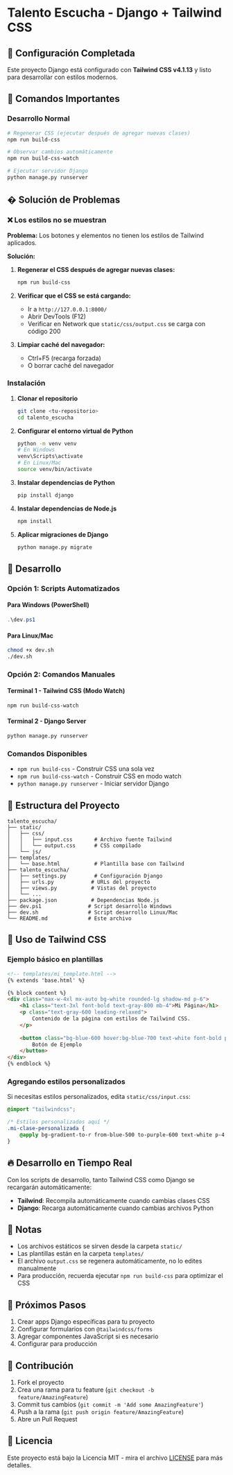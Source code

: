 # Talento Escucha - Django + Tailwind CSS

## 🎯 Configuración Completada

Este proyecto Django está configurado con **Tailwind CSS v4.1.13** y listo para desarrollar con estilos modernos.

## 🚀 Comandos Importantes

### Desarrollo Normal
```bash
# Regenerar CSS (ejecutar después de agregar nuevas clases)
npm run build-css

# Observar cambios automáticamente
npm run build-css-watch

# Ejecutar servidor Django
python manage.py runserver
```

## � Solución de Problemas

### ❌ Los estilos no se muestran

**Problema:** Los botones y elementos no tienen los estilos de Tailwind aplicados.

**Solución:**
1. **Regenerar el CSS después de agregar nuevas clases:**
   ```bash
   npm run build-css
   ```

2. **Verificar que el CSS se está cargando:**
   - Ir a `http://127.0.0.1:8000/`
   - Abrir DevTools (F12)
   - Verificar en Network que `static/css/output.css` se carga con código 200

3. **Limpiar caché del navegador:**
   - Ctrl+F5 (recarga forzada)
   - O borrar caché del navegador

### Instalación

1. **Clonar el repositorio**
   ```bash
   git clone <tu-repositorio>
   cd talento_escucha
   ```

2. **Configurar el entorno virtual de Python**
   ```bash
   python -m venv venv
   # En Windows
   venv\Scripts\activate
   # En Linux/Mac
   source venv/bin/activate
   ```

3. **Instalar dependencias de Python**
   ```bash
   pip install django
   ```

4. **Instalar dependencias de Node.js**
   ```bash
   npm install
   ```

5. **Aplicar migraciones de Django**
   ```bash
   python manage.py migrate
   ```

## 🔧 Desarrollo

### Opción 1: Scripts Automatizados

#### Para Windows (PowerShell)
```powershell
.\dev.ps1
```

#### Para Linux/Mac
```bash
chmod +x dev.sh
./dev.sh
```

### Opción 2: Comandos Manuales

#### Terminal 1 - Tailwind CSS (Modo Watch)
```bash
npm run build-css-watch
```

#### Terminal 2 - Django Server
```bash
python manage.py runserver
```

### Comandos Disponibles

- `npm run build-css` - Construir CSS una sola vez
- `npm run build-css-watch` - Construir CSS en modo watch
- `python manage.py runserver` - Iniciar servidor Django

## 📁 Estructura del Proyecto

```
talento_escucha/
├── static/
│   ├── css/
│   │   ├── input.css       # Archivo fuente Tailwind
│   │   └── output.css      # CSS compilado
│   └── js/
├── templates/
│   └── base.html           # Plantilla base con Tailwind
├── talento_escucha/
│   ├── settings.py         # Configuración Django
│   ├── urls.py            # URLs del proyecto
│   ├── views.py           # Vistas del proyecto
│   └── ...
├── package.json           # Dependencias Node.js
├── dev.ps1               # Script desarrollo Windows
├── dev.sh                # Script desarrollo Linux/Mac
└── README.md             # Este archivo
```

## 🎨 Uso de Tailwind CSS

### Ejemplo básico en plantillas
```html
<!-- templates/mi_template.html -->
{% extends 'base.html' %}

{% block content %}
<div class="max-w-4xl mx-auto bg-white rounded-lg shadow-md p-6">
    <h1 class="text-3xl font-bold text-gray-800 mb-4">Mi Página</h1>
    <p class="text-gray-600 leading-relaxed">
        Contenido de la página con estilos de Tailwind CSS.
    </p>
    
    <button class="bg-blue-600 hover:bg-blue-700 text-white font-bold py-2 px-4 rounded mt-4 transition duration-200">
        Botón de Ejemplo
    </button>
</div>
{% endblock %}
```

### Agregando estilos personalizados
Si necesitas estilos personalizados, edita `static/css/input.css`:

```css
@import "tailwindcss";

/* Estilos personalizados aquí */
.mi-clase-personalizada {
    @apply bg-gradient-to-r from-blue-500 to-purple-600 text-white p-4 rounded-lg;
}
```

## 🔥 Desarrollo en Tiempo Real

Con los scripts de desarrollo, tanto Tailwind CSS como Django se recargarán automáticamente:

- **Tailwind**: Recompila automáticamente cuando cambias clases CSS
- **Django**: Recarga automáticamente cuando cambias archivos Python

## 📝 Notas

- Los archivos estáticos se sirven desde la carpeta `static/`
- Las plantillas están en la carpeta `templates/`
- El archivo `output.css` se regenera automáticamente, no lo edites manualmente
- Para producción, recuerda ejecutar `npm run build-css` para optimizar el CSS

## 🚀 Próximos Pasos

1. Crear apps Django específicas para tu proyecto
2. Configurar formularios con `@tailwindcss/forms`
3. Agregar componentes JavaScript si es necesario
4. Configurar para producción

## 🤝 Contribución

1. Fork el proyecto
2. Crea una rama para tu feature (`git checkout -b feature/AmazingFeature`)
3. Commit tus cambios (`git commit -m 'Add some AmazingFeature'`)
4. Push a la rama (`git push origin feature/AmazingFeature`)
5. Abre un Pull Request

## 📄 Licencia

Este proyecto está bajo la Licencia MIT - mira el archivo [LICENSE](LICENSE) para más detalles.